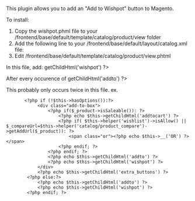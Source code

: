 This plugin allows you to add an "Add to Wishpot" button to Magento.

To install:

 1. Copy the wishpot.phml file to your /frontend/base/default/template/catalog/product/view folder
 2. Add the following line to your /frontend/base/default/layout/catalog.xml file:
        <block type="catalog/product_view" name="product.info.wishpot" as="wishpot" template="catalog/product/view/wishpot.phtml" />
 3. Edit /frontend/base/default/template/catalog/product/view.phtml

In this file, add:
    <?php echo $this->getChildHtml('wishpot') ?>

After every occurence of
    <?php echo $this->getChildHtml('addto') ?>

This probably only occurs twice in this file.  ex.

           <?php if (!$this->hasOptions()):?>
                <div class="add-to-box">
                    <?php if($_product->isSaleable()): ?>
                        <?php echo $this->getChildHtml('addtocart') ?>
                        <?php if( $this->helper('wishlist')->isAllow() || $_compareUrl=$this->helper('catalog/product_compare')->getAddUrl($_product)): ?>
                            <span class="or"><?php echo $this->__('OR') ?></span>
                        <?php endif; ?>
                    <?php endif; ?>
                    <?php echo $this->getChildHtml('addto') ?>
					<?php echo $this->getChildHtml('wishpot') ?>
                </div>
                <?php echo $this->getChildHtml('extra_buttons') ?>
            <?php else:?>
                <?php echo $this->getChildHtml('addto') ?>
				<?php echo $this->getChildHtml('wishpot') ?>
            <?php endif; ?>
